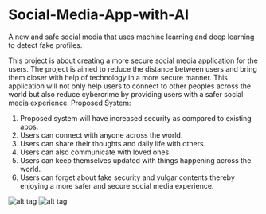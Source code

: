 # Social-Media-App-with-AI
A new and safe social media that uses machine learning and deep learning to detect fake profiles.

This project is about creating a more secure social media application for the users. The project is aimed to reduce the distance between users and bring them closer with help of technology in a more secure manner. This application will not only help users to connect to other peoples across the world but also reduce cybercrime by providing users with a safer social media experience.
Proposed System:

1) Proposed system will have increased security as compared to existing apps. 
2) Users can connect with anyone across the world.
3) Users can share their thoughts and daily life with others.
4) Users can also communicate with loved ones.
5) Users can keep themselves updated with things happening across the world.
6) Users can forget about fake security and vulgar contents thereby enjoying a more safer and secure social media experience.

![alt tag](https://github.com/narottamaswal/Social-Media-App-with-AI/blob/main/images/WhatsApp%20Image%202021-05-13%20at%204.19.09%20PM%20(1).jpeg)
![alt tag](https://github.com/narottamaswal/Social-Media-App-with-AI/blob/main/images/WhatsApp%20Image%202021-05-13%20at%204.19.09%20PM.jpeg)
